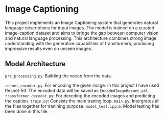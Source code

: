 # Image Captioning

This project implements an Image Captioning system that generates natural language descriptions for input images. The model is trained on a curated image-caption dataset and aims to bridge the gap between computer vision and natural language processing. This architecture combines strong image understanding with the generative capabilities of transformers, producing impressive results even on unseen images.

## Model Architecture
`pre_processing.py`: Building the vocab from the data.

`resnet_encoder.py`: For encoding the given image. In this project I have used Resnet-50. The encoded data will be saved as `EncodedImageResnet.pkl`
`transformer_decoder.py`: For decoding the encoded images and predicting the caption.
`train.py`: Consists the main traning loop.
`main.py`: Intergrates all the files together for tranining purpose.
`model_test.ipynb`: Model testing has been done in this file.


